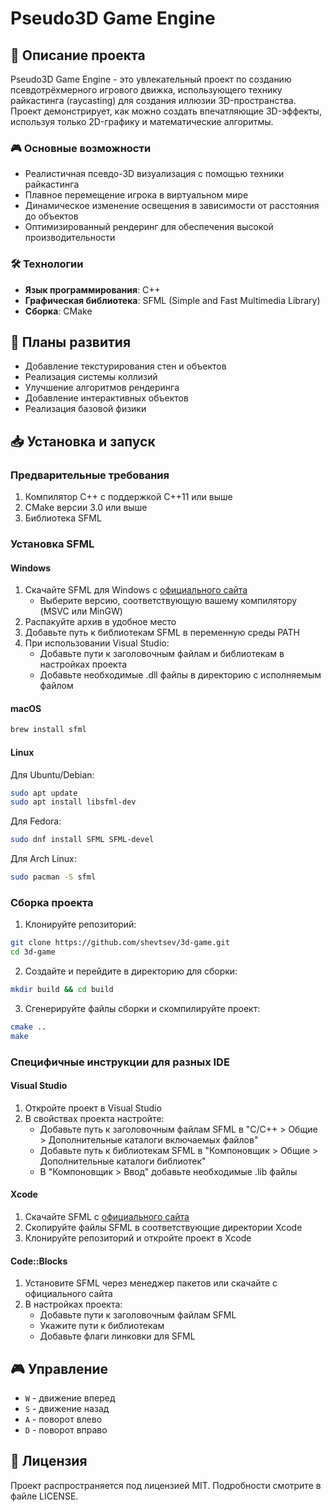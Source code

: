 # Pseudo3D Game Engine

## 📝 Описание проекта
Pseudo3D Game Engine - это увлекательный проект по созданию псевдотрёхмерного игрового движка, использующего технику райкастинга (raycasting) для создания иллюзии 3D-пространства. Проект демонстрирует, как можно создать впечатляющие 3D-эффекты, используя только 2D-графику и математические алгоритмы.

### 🎮 Основные возможности
- Реалистичная псевдо-3D визуализация с помощью техники райкастинга
- Плавное перемещение игрока в виртуальном мире
- Динамическое изменение освещения в зависимости от расстояния до объектов
- Оптимизированный рендеринг для обеспечения высокой производительности

### 🛠 Технологии
- **Язык программирования**: C++
- **Графическая библиотека**: SFML (Simple and Fast Multimedia Library)
- **Сборка**: CMake

## 🚀 Планы развития
- Добавление текстурирования стен и объектов
- Реализация системы коллизий
- Улучшение алгоритмов рендеринга
- Добавление интерактивных объектов
- Реализация базовой физики

## 📥 Установка и запуск

### Предварительные требования
1. Компилятор C++ с поддержкой C++11 или выше
2. CMake версии 3.0 или выше
3. Библиотека SFML

### Установка SFML

#### Windows
1. Скачайте SFML для Windows с [официального сайта](https://www.sfml-dev.org/download.php)
   - Выберите версию, соответствующую вашему компилятору (MSVC или MinGW)
2. Распакуйте архив в удобное место
3. Добавьте путь к библиотекам SFML в переменную среды PATH
4. При использовании Visual Studio:
   - Добавьте пути к заголовочным файлам и библиотекам в настройках проекта
   - Добавьте необходимые .dll файлы в директорию с исполняемым файлом

#### macOS
```bash
brew install sfml
```

#### Linux
Для Ubuntu/Debian:
```bash
sudo apt update
sudo apt install libsfml-dev
```

Для Fedora:
```bash
sudo dnf install SFML SFML-devel
```

Для Arch Linux:
```bash
sudo pacman -S sfml
```

### Сборка проекта
1. Клонируйте репозиторий:
```bash
git clone https://github.com/shevtsev/3d-game.git
cd 3d-game
```

2. Создайте и перейдите в директорию для сборки:
```bash
mkdir build && cd build
```

3. Сгенерируйте файлы сборки и скомпилируйте проект:
```bash
cmake ..
make
```

### Специфичные инструкции для разных IDE

#### Visual Studio
1. Откройте проект в Visual Studio
2. В свойствах проекта настройте:
   - Добавьте путь к заголовочным файлам SFML в "C/C++ > Общие > Дополнительные каталоги включаемых файлов"
   - Добавьте путь к библиотекам SFML в "Компоновщик > Общие > Дополнительные каталоги библиотек"
   - В "Компоновщик > Ввод" добавьте необходимые .lib файлы

#### Xcode
1. Скачайте SFML с [официального сайта](https://www.sfml-dev.org/download.php)
2. Скопируйте файлы SFML в соответствующие директории Xcode
3. Клонируйте репозиторий и откройте проект в Xcode

#### Code::Blocks
1. Установите SFML через менеджер пакетов или скачайте с официального сайта
2. В настройках проекта:
   - Добавьте пути к заголовочным файлам SFML
   - Укажите пути к библиотекам
   - Добавьте флаги линковки для SFML

## 🎮 Управление
- `W` - движение вперед
- `S` - движение назад
- `A` - поворот влево
- `D` - поворот вправо

## 📝 Лицензия
Проект распространяется под лицензией MIT. Подробности смотрите в файле LICENSE.
